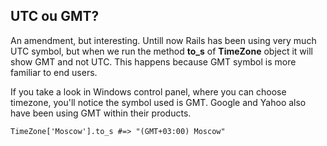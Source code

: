 ## UTC ou GMT?

An amendment, but interesting. Untill now Rails has been using very much UTC symbol, but when we run the method **to\_s** of **TimeZone** object it will show GMT and not UTC. This happens because GMT symbol is more familiar to end users.

If you take a look in Windows control panel, where you can choose timezone, you'll notice the symbol used is GMT. Google and Yahoo also have been using GMT within their products.

	TimeZone['Moscow'].to_s #=> "(GMT+03:00) Moscow"
